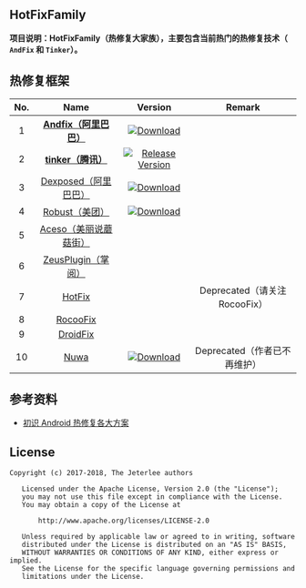## HotFixFamily
**项目说明：HotFixFamily（热修复大家族），主要包含当前热门的热修复技术（ `AndFix` 和 `Tinker`）。**


## 热修复框架
No.|Name|Version|Remark
:-:|:--:|:-----:|:----:
1|[**Andfix（阿里巴巴）**](https://github.com/alibaba/AndFix)|[![Download](https://api.bintray.com/packages/supern/maven/andfix/images/download.svg) ](https://bintray.com/supern/maven/andfix/_latestVersion)|
2|[**tinker（腾讯）**](https://github.com/Tencent/tinker)|[![Release Version](https://img.shields.io/badge/release-1.9.1-red.svg)](https://github.com/Tencent/tinker/releases)|
3|[Dexposed（阿里巴巴）](https://github.com/alibaba/dexposed)|[![Download](https://api.bintray.com/packages/hwjump/maven/dexposed/images/download.svg) ](https://bintray.com/hwjump/maven/dexposed/_latestVersion)|
4|[Robust（美团）](https://github.com/Meituan-Dianping/Robust)|[![Download](https://api.bintray.com/packages/meituan/maven/com.meituan.robust%3Apatch/images/download.svg?version=0.4.71) ](https://bintray.com/meituan/maven/com.meituan.robust%3Apatch/0.4.71/link)|
5|[Aceso（美丽说蘑菇街）](https://github.com/meili/Aceso)||
6|[ZeusPlugin（掌阅）](https://github.com/iReaderAndroid/ZeusPlugin)||
7|[HotFix](https://github.com/dodola/HotFix)||Deprecated（请关注 RocooFix）
8|[RocooFix](https://github.com/dodola/RocooFix)||
9|[DroidFix](https://github.com/bunnyblue/DroidFix)||
10|[Nuwa](https://github.com/jasonross/Nuwa)|[![Download](https://api.bintray.com/packages/jasonross/maven/nuwa/images/download.svg) ](https://bintray.com/jasonross/maven/nuwa/_latestVersion)|Deprecated（作者已不再维护）


## 参考资料
- [初识 Android 热修复各大方案](http://bbs.520it.com/forum.php?mod=viewthread&tid=6296)


## License
```
Copyright (c) 2017-2018, The Jeterlee authors 

   Licensed under the Apache License, Version 2.0 (the "License");
   you may not use this file except in compliance with the License.
   You may obtain a copy of the License at

       http://www.apache.org/licenses/LICENSE-2.0

   Unless required by applicable law or agreed to in writing, software
   distributed under the License is distributed on an "AS IS" BASIS,
   WITHOUT WARRANTIES OR CONDITIONS OF ANY KIND, either express or implied.
   See the License for the specific language governing permissions and
   limitations under the License.
```
